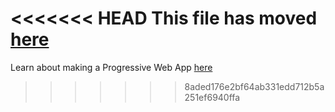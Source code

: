 <<<<<<< HEAD
This file has moved [here](https://github.com/facebook/create-react-app/blob/main/packages/cra-template/template/README.md)
=======
Learn about making a Progressive Web App [here](https://facebook.github.io/create-react-app/docs/making-a-progressive-web-app)
>>>>>>> 8aded176e2bf64ab331edd712b5a251ef6940ffa
